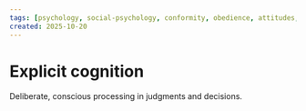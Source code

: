 ```yaml
---
tags: [psychology, social-psychology, conformity, obedience, attitudes, attribution, prejudice, aggression, prosocial]
created: 2025-10-20
---
```

# Explicit cognition

Deliberate, conscious processing in judgments and decisions.
